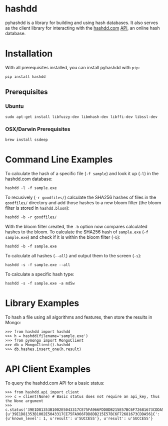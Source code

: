 # hashdd

pyhashdd is a library for building and using hash databases. It also serves as the client library for interacting with the [hashdd.com](https://www.hashdd.com) [API](https://github.com/hashdd/api_documentation), an online hash database. 

# Installation

With all prerequisites installed, you can install pyhashdd with `pip`:

```
pip install hashdd

```

## Prerequisites 

### Ubuntu
```
sudo apt-get install libfuzzy-dev libmhash-dev libffi-dev libssl-dev

```

### OSX/Darwin Prerequisites
```
brew install ssdeep

```

# Command Line Examples

To calculate the hash of a specific file (`-f sample`) and look it up (`-l`) in the hashdd.com database:
```
hashdd -l -f sample.exe

```

To recusively (`-r goodfiles/`) calculate the SHA256 hashes of files in the `goodfiles/` directory and add those hashes to a new bloom filter (the bloom filter is stored in `hashdd.bloom`): 

```
hashdd -b -r goodfiles/

```

With the bloom filter created, the `-b` option now compares calculated hashes to the bloom. To calculate the SHA256 hash of `sample.exe` (`-f sample.exe`) and check if it is within the bloom filter (`-b`):

```
hashdd -b -f sample.exe

```

To calculate all hashes (`--all`) and output them to the screen (`-s`):
```
hashdd -s -f sample.exe --all

```

To calculate a specific hash type:
```
hashdd -s -f sample.exe -a md5w

```

# Library Examples

To hash a file using all algorithms and features, then store the results in Mongo:

```
>>> from hashdd import hashdd
>>> h = hashdd(filename='sample.exe')
>>> from pymongo import MongoClient
>>> db = MongoClient().hashdd
>>> db.hashes.insert_one(h.result)

```

# API Client Examples

To query the hashdd.com API for a basic status:

```
>>> from hashdd.api import client
>>> c = client(None) # Basic status does not require an api_key, thus the None argument
>>> c.status('39E1D81353B1002E5043317CE75FA966FDD8DB215E57BC6F72681673CDDA561C')
{u'39E1D81353B1002E5043317CE75FA966FDD8DB215E57BC6F72681673CDDA561C': {u'known_level': 1, u'result': u'SUCCESS'}, u'result': u'SUCCESS'}

```

